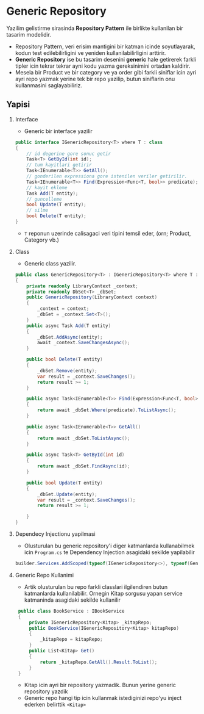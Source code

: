 # Generic Repository

Yazilim gelistirme sirasinda **Repository Pattern** ile birlikte kullanilan bir tasarim modelidir.

- Repository Pattern, veri erisim mantigini bir katman icinde soyutlayarak, kodun test edilebilirligini ve yeniden kullanilabilirligini arttirir.
- **Generic Repository** ise bu tasarim desenini **generic** hale getirerek farkli tipler icin tekrar tekrar ayni kodu yazma gereksinimini ortadan kaldirir.
- Mesela bir Product ve bir category ve ya order gibi farkli siniflar icin ayri ayri repo yazmak yerine tek bir repo yazilip, butun siniflarin onu kullanmasini saglayabiliriz.

## Yapisi

1. Interface
    - Generic bir interface yazilir

    ```C#
    public interface IGenericRepository<T> where T : class
    {
        // id degerine gore sonuc getir
        Task<T> GetById(int id);
        // tum kayitlari getirir
        Task<IEnumerable<T>> GetAll();
        // gonderilen expressiona gore istenilen veriler getirilir.
        Task<IEnumerable<T>> Find(Expression<Func<T, bool>> predicate);
        // kayit ekleme
        Task Add(T entity);
        // guncelleme
        bool Update(T entity);
        // silme
        bool Delete(T entity);
    }
    ```

    - `T` reponun uzerinde calisagaci veri tipini temsil eder, (orn; Product, Category vb.)

2. Class
    - Generic class yazilir.

    ```C#
    public class GenericRepository<T> : IGenericRepository<T> where T : class
    {
        private readonly LibraryContext _context;
        private readonly DbSet<T> _dbSet;
        public GenericRepository(LibraryContext context)
        {
            _context = context;
            _dbSet = _context.Set<T>();
        }
        public async Task Add(T entity)
        {
            _dbSet.AddAsync(entity);
            await _context.SaveChangesAsync();
        }
    
        public bool Delete(T entity)
        {
            _dbSet.Remove(entity);
            var result = _context.SaveChanges();
            return result >= 1;
        }
    
        public async Task<IEnumerable<T>> Find(Expression<Func<T, bool>> predicate)
        {
            return await _dbSet.Where(predicate).ToListAsync();
        }
    
        public async Task<IEnumerable<T>> GetAll()
        {
            return await _dbSet.ToListAsync();
        }
    
        public async Task<T> GetById(int id)
        {
            return await _dbSet.FindAsync(id);
        }
    
        public bool Update(T entity)
        {
            _dbSet.Update(entity);
            var result = _context.SaveChanges();
            return result >= 1;
    
        }
    }
    ```

3. Dependecy Injectionu yapilmasi
    - Olusturulan bu generic repository'i diger katmanlarda kullanabilmek icin `Program.cs` te Dependency Injection asagidaki sekilde yapilabilir

    ```C#
    builder.Services.AddScoped(typeof(IGenericRepository<>), typeof(GenericRepository<>));
    ```

4. Generic Repo Kullanimi
   - Artik olusturulan bu repo farkli classlari ilgilendiren butun katmanlarda kullanilabilir. Ornegin Kitap sorgusu yapan service katmaninda asagidaki sekilde kullanilir

   ```C#
    public class BookService : IBookService
    {
        private IGenericRepository<Kitap> _kitapRepo;
        public BookService(IGenericRepository<Kitap> kitapRepo)
        {
            _kitapRepo = kitapRepo;
        }
        public List<Kitap> Get()
        {
            return _kitapRepo.GetAll().Result.ToList();
        }
    }
   ```

    - Kitap icin ayri bir repository yazmadik. Bunun yerine generic repository yazdik
    - Generic repo hangi tip icin kullanmak istediginizi repo'yu inject ederken belirttik `<Kitap>`

